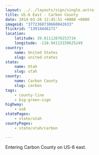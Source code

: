 ```yaml
---
layout: ../../layouts/sign/single.astro
title: US-6 East - Carbon County
date: 2014-03-28 12:45:51 +0000 +0000
imageid: "3772368738660042633"
flickrid: "13918446171"
location:
    latitude: 39.81112878253734
    longitude: -110.94113159625249
country:
    name: United States
    slug: united-states
state:
    name: Utah
    slug: utah
county:
    name: Carbon County
    slug: carbon
tags:
    - county-line
    - big-green-sign
highway:
    - us6
statePages:
    - state/utah
countyPages:
    - state/utah/carbon

---
```

Entering Carbon County on US-6 east.